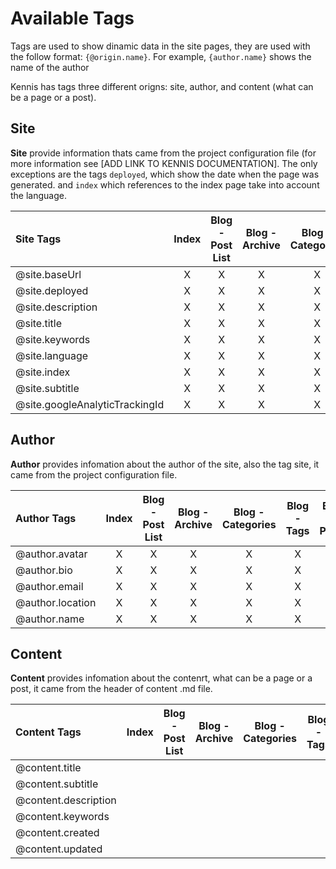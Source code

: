 # Available Tags

Tags are used to show dinamic data in the site pages, they are used with the follow format: `{@origin.name}`. For example, `{author.name}` shows the name of the author 


Kennis has tags three different origns: site, author, and content (what can be a page or a post).

## Site

**Site** provide information thats came from the project configuration file (for more information see [ADD LINK TO KENNIS DOCUMENTATION]. The only exceptions are the tags `deployed`, which show the date when the page was generated. and `index` which references to the index page take into account the language.  

| Site Tags        | Index |Blog - Post List|Blog - Archive| Blog - Categories|Blog - Tags|Blog - Posts|
|:-----------------|:-----:|:--------------:|:------------:|:----------------:|:---------:|:----------:|
| @site.baseUrl    |X      |X               |X             |X                 |X          |X           |
| @site.deployed   |X      |X               |X             |X                 |X          |X           |
| @site.description|X      |X               |X             |X                 |X          |            |
| @site.title      |X      |X               |X             |X                 |X          |            |
| @site.keywords   |X      |X               |X             |X                 |X          |            |
| @site.language   |X      |X               |X             |X                 |X          |X           |
| @site.index      |X      |X               |X             |X                 |X          |X           |
| @site.subtitle   |X      |X               |X             |X                 |X          |            |
| @site.googleAnalyticTrackingId|X      |X               |X             |X                 |X          |X           |


## Author

**Author** provides infomation about the author of the site, also the tag site, it came from the project configuration file.

| Author Tags      | Index |Blog - Post List|Blog - Archive| Blog - Categories|Blog - Tags|Blog - Posts|
|:-----------------|:-----:|:--------------:|:------------:|:----------------:|:---------:|:----------:|
| @author.avatar   |X      |X               |X             |X                 |X          |X           |
| @author.bio      |X      |X               |X             |X                 |X          |X           |
| @author.email    |X      |X               |X             |X                 |X          |X           |
| @author.location |X      |X               |X             |X                 |X          |X           |
| @author.name     |X      |X               |X             |X                 |X          |X           |


## Content

**Content** provides infomation about the contenrt, what can be a page or a post, it came from the header of content .md file.

| Content Tags        | Index |Blog - Post List|Blog - Archive| Blog - Categories|Blog - Tags|Blog - Posts|
|:--------------------|:-----:|:--------------:|:------------:|:----------------:|:---------:|:----------:|
| @content.title      |       |                |              |                  |           |X           |
| @content.subtitle   |       |                |              |                  |           |X           |
| @content.description|       |                |              |                  |           |X           |
| @content.keywords   |       |                |              |                  |           |X           |
| @content.created    |       |                |              |                  |           |X           |
| @content.updated    |       |                |              |                  |           |X           |
